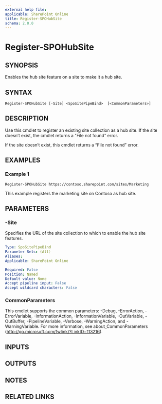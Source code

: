 ```yaml
---
external help file: 
applicable: SharePoint Online
title: Register-SPOHubSite
schema: 2.0.0
---
```


# Register-SPOHubSite

## SYNOPSIS
Enables the hub site feature on a site to make it a hub site.


## SYNTAX

```
Register-SPOHubSite [-Site] <SpoSitePipeBind>  [<CommonParameters>]
```

## DESCRIPTION
Use this cmdlet to register an existing site collection as a hub site. If the site doesn’t exist, the cmdlet returns a "File not found" error.

If the site doesn’t exist, this cmdlet returns a “File not found” error.

## EXAMPLES

### Example 1

```
Register-SPOHubSite https://contoso.sharepoint.com/sites/Marketing
```

This example registers the marketing site on Contoso as hub site.

## PARAMETERS

### -Site
Specifies the URL of the site collection to which to enable the hub site features.

```yaml
Type: SpoSitePipeBind
Parameter Sets: (All)
Aliases: 
Applicable: SharePoint Online

Required: False
Position: Named
Default value: None
Accept pipeline input: False
Accept wildcard characters: False
```

### CommonParameters
This cmdlet supports the common parameters: -Debug, -ErrorAction, -ErrorVariable, -InformationAction, -InformationVariable, -OutVariable, -OutBuffer, -PipelineVariable, -Verbose, -WarningAction, and -WarningVariable. For more information, see about_CommonParameters (http://go.microsoft.com/fwlink/?LinkID=113216).

## INPUTS

## OUTPUTS

## NOTES

## RELATED LINKS
